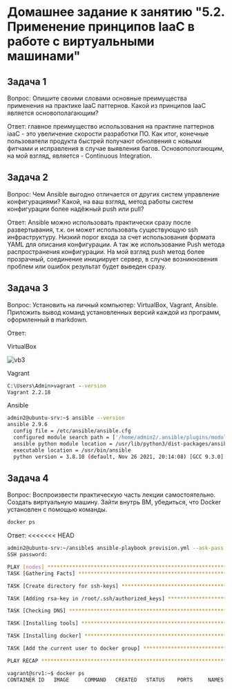 # Домашнее задание к занятию "5.2. Применение принципов IaaC в работе с виртуальными машинами"

## Задача 1

Вопрос: Опишите своими словами основные преимущества применения на практике IaaC паттернов. Какой из принципов IaaC является основополагающим?

Ответ: главное преимущество использования на практине паттернов iaaC - это увеличение скорости разработки ПО. Как итог, конечные пользователи продукта быстрей получают обнолвения с новыми фитчами и исправления в случае выявления багов. Основопологающим, на мой взгляд, является - Continuous Integration.

## Задача 2

Вопрос: Чем Ansible выгодно отличается от других систем управление конфигурациями? Какой, на ваш взгляд, метод работы систем конфигурации более надёжный push или pull?

Ответ: Ansible можно использовать практически сразу после развертывания, т.к. он может использовать существующую ssh инфраструктуру. Низкий порог входа за счет использования формата YAML для описания конфигурации. А так же использование Push метода распространения конфигурации. На мой взгляд push метод более прозрачный, соединение инициирует сервер, в случае возникновения проблем или ошибок результат будет выведен сразу.

## Задача 3

Вопрос: Установить на личный компьютер: VirtualBox, Vagrant, Ansible. Приложить вывод команд установленных версий каждой из программ, оформленный в markdown.

Ответ:

VirtualBox

![vb3](https://user-images.githubusercontent.com/87389868/150853329-90eb565f-7554-4a81-b7cf-ed208e0823e2.JPG)


Vagrant

```cmd
C:\Users\Admin>vagrant --version
Vagrant 2.2.18
```

Ansible

```bash
admin2@ubuntu-srv:~$ ansible --version
ansible 2.9.6
  config file = /etc/ansible/ansible.cfg
  configured module search path = ['/home/admin2/.ansible/plugins/modules', '/usr/share/ansible/plugins/modules']    
  ansible python module location = /usr/lib/python3/dist-packages/ansible
  executable location = /usr/bin/ansible
  python version = 3.8.10 (default, Nov 26 2021, 20:14:08) [GCC 9.3.0]
```

## Задача 4

Вопрос: Воспроизвести практическую часть лекции самостоятельно. Создать виртуальную машину. Зайти внутрь ВМ, убедиться, что Docker установлен с помощью команды.

```bash
docker ps
```

Ответ:
<<<<<<< HEAD

```bash
admin2@ubuntu-srv:~/ansible$ ansible-playbook provision.yml --ask-pass
SSH password: 

PLAY [nodes] ***************************************************************************************
TASK [Gathering Facts] *****************************************************************************ok: [srv1.local]

TASK [Create directory for ssh-keys] ***************************************************************changed: [srv1.local]

TASK [Adding rsa-key in /root/.ssh/authorized_keys] ************************************************changed: [srv1.local]

TASK [Checking DNS] ********************************************************************************changed: [srv1.local]

TASK [Installing tools] ****************************************************************************ok: [srv1.local] => (item=['git', 'curl'])

TASK [Installing docker] ***************************************************************************changed: [srv1.local]

TASK [Add the current user to docker group] ********************************************************changed: [srv1.local]

PLAY RECAP *****************************************************************************************srv1.local                 : ok=7    changed=5    unreachable=0    failed=0    skipped=0    rescued=0    ignored=0

vagrant@srv1:~$ docker ps
CONTAINER ID   IMAGE     COMMAND   CREATED   STATUS    PORTS     NAMES
```
